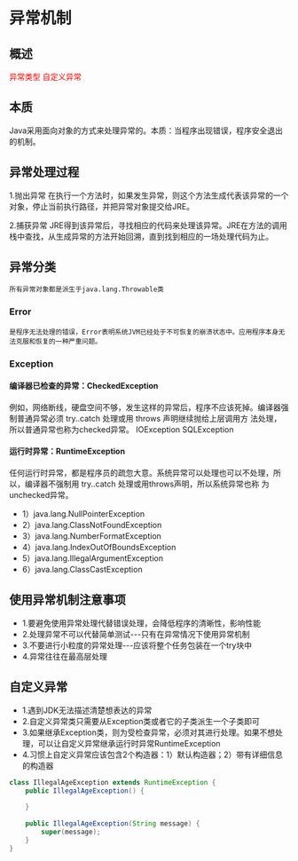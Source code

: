 # 异常机制

## 概述
   <font color=red>异常类型</font>
   <font color=red>自定义异常</font>

## 本质
   Java采用面向对象的方式来处理异常的。本质：当程序出现错误，程序安全退出的机制。
   
## 异常处理过程
   1.抛出异常
    在执行一个方法时，如果发生异常，则这个方法生成代表该异常的一个对象，停止当前执行路径，并把异常对象提交给JRE。
   
   2.捕获异常 
    JRE得到该异常后，寻找相应的代码来处理该异常。JRE在方法的调用栈中查找，从生成异常的方法开始回溯，直到找到相应的一场处理代码为止。
   
## 异常分类
    所有异常对象都是派生于java.lang.Throwable类
    
### Error
    是程序无法处理的错误，Error表明系统JVM已经处于不可恢复的崩溃状态中。应用程序本身无法克服和恢复的一种严重问题。
    
### Exception

#### 编译器已检查的异常：CheckedException
   例如，网络断线，硬盘空间不够，发生这样的异常后，程序不应该死掉。编译器强制普通异常必须 try..catch 处理或用 throws 声明继续抛给上层调用方
   法处理，所以普通异常也称为checked异常。
    IOException
    SQLException
    
#### 运行时异常：RuntimeException
   任何运行时异常，都是程序员的疏忽大意。系统异常可以处理也可以不处理，所以，编译器不强制用 try..catch 处理或用throws声明，所以系统异常也称
   为unchecked异常。
   
   - 1）java.lang.NullPointerException 
   - 2）java.lang.ClassNotFoundException 
   - 3）java.lang.NumberFormatException 
   - 4）java.lang.IndexOutOfBoundsException 
   - 5）java.lang.IllegalArgumentException 
   - 6）java.lang.ClassCastException


## 使用异常机制注意事项
   - 1.要避免使用异常处理代替错误处理，会降低程序的清晰性，影响性能
   - 2.处理异常不可以代替简单测试---只有在异常情况下使用异常机制
   - 3.不要进行小粒度的异常处理---应该将整个任务包装在一个try块中
   - 4.异常往往在最高层处理


## 自定义异常
   - 1.遇到JDK无法描述清楚想表达的异常
   - 2.自定义异常类只需要从Exception类或者它的子类派生一个子类即可
   - 3.如果继承Exception类，则为受检查异常，必须对其进行处理。如果不想处理，可以让自定义异常继承运行时异常RuntimeException
   - 4.习惯上自定义异常应该包含2个构造器：1）默认构造器；2）带有详细信息的构造器

```java
class IllegalAgeException extends RuntimeException {
   	public IllegalAgeException() {
   
   	}
   
   	public IllegalAgeException(String message) {
   		super(message);
   	}
}
```
